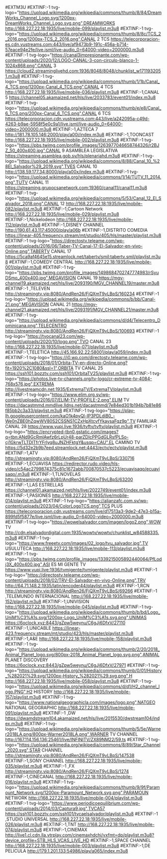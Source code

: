 #EXTM3U
#EXTINF:-1 tvg-logo="https://upload.wikimedia.org/wikipedia/commons/thumb/8/84/DreamWorks_Channel_Logo.svg/1200px-DreamWorks_Channel_Logo.svg.png",DREAMWORKS
http://168.227.22.18:1935/live/mobile-099/playlist.m3u8
#EXTINF:-1 tvg-logo="https://upload.wikimedia.org/wikipedia/commons/thumb/8/8c/TCS_2_2016.png/1200px-TCS_2_2016.png",CANAL 2 TCS
https://telecorporacion-es.cdn.vustreams.com:443/live/af9473b9-191c-456a-b714-57eace94e2fe/live.isml/live-audio_0=64000-video=2000000.m3u8
#EXTINF:-1 tvg-logo="https://canal3impresionante.com/wp-content/uploads/2020/12/LOGO-CANAL-3-con-circulo-blanco-1-1024x868.png",CANAL 3
https://cloud2.streaminglivehd.com:1936/8048/8048/chunklist_w1711932051.m3u8
#EXTINF:-1 tvg-logo="https://upload.wikimedia.org/wikipedia/commons/thumb/1/1b/Canal_4_TCS.png/1200px-Canal_4_TCS.png",CANAL 4 TCS
http://168.227.22.18:1935/live/mobile-036/playlist.m3u8
#EXTINF:-1,CANAL 5
https://channel05.akamaized.net/hls/live/2033783/event01/index.m3u8
#EXTINF:-1 tvg-logo="https://upload.wikimedia.org/wikipedia/commons/thumb/e/e8/Canal_6_TCS.png/200px-Canal_6_TCS.png",CANAL 6 TCS
https://telecorporacion.cdn.vustreams.com:443/live/a242095a-c49d-4263-b9ae-5958f5e0c9a1/live.isml/live-audio_0=64000-video=2000000.m3u8
#EXTINF:-1,AZTECA 7
http://181.78.105.146:2000/play/a00i/index.m3u8
#EXTINF:-1,TOONCAST
http://168.227.22.18:1935/live/mobile-002/playlist.m3u8
#EXTINF:-1 tvg-logo="https://pbs.twimg.com/profile_images/1263977046658744326/r2BJZ_50_400x400.jpg",CANAL 9 ASAMBLEA LEGISLATIVA
https://streaming.asamblea.gob.sv/hls/plenariahd.m3u8
#EXTINF:-1 tvg-logo="https://upload.wikimedia.org/wikipedia/commons/8/88/Canal_10_%28El_Salvador%29_2019.svg",TVES CANAL 10
http://138.59.177.34:8000/play/a00x/index.m3u8
#EXTINF:-1 tvg-logo="https://upload.wikimedia.org/wikipedia/commons/1/14/TUTV_11_2014.png",TUTV CANAL 11
https://streaming.grupocsanetwork.com:19360/canal11/canal11.m3u8
#EXTINF:-1 tvg-logo="https://upload.wikimedia.org/wikipedia/commons/5/53/Canal_12_El_Salvador_2018.png",CANAL 12
http://168.227.22.18:1935/live/mobile-082/playlist.m3u8
#EXTINF:-1,Cartoon Network
http://168.227.22.18:1935/live/mobile-029/playlist.m3u8
#EXTINF:-1,Nickelodeon
http://168.227.22.18:1935/live/mobile-112/playlist.m3u8
#EXTINF:-1,DISNEY CHANNEL
http://190.61.43.117:45000/play/a06b
#EXTINF:-1,DISTRITO COMEDIA
https://linear-405.frequency.stream/mt/studio/405/hls/master/playlist.m3u8
#EXTINF:-1 tvg-logo="https://directostv.teleame.com/wp-content/uploads/2016/06/Taber-TV-Canal-17-El-Salvador-en-vivo-Online.png",TABERTV CANAL 17
https://5ca9af4645e15.streamlock.net/tabertv/smil:tabertv.smil/playlist.m3u8
#EXTINF:-1,COMEDY CENTRAL
http://168.227.22.18:1935/live/mobile-001/playlist.m3u8
#EXTINF:-1 tvg-logo="https://pbs.twimg.com/profile_images/1498684702747774983/rSyuDSmo_400x400.jpg",MEGAVISION CANAL 19
https://mgv-channel19.akamaized.net/hls/live/2093190/MGV_CHANNEL19/master.m3u8
#EXTINF:-1 ,TELEVEN
http://streamingtv.vip:8080/AndRen26/FjQXmT9vLBpS/160234
#EXTINF:-1 tvg-logo="https://upload.wikimedia.org/wikipedia/commons/b/bb/Canal-21.png",MEGAVISION CANAL 21
https://mgv-channel21.akamaized.net/hls/live/2093191/MGV_CHANNEL21/master.m3u8
#EXTINF:-1  tvg-logo="https://upload.wikimedia.org/wikipedia/commons/d/d4/Telecentro_Dominicana.png",TELECENTRO
http://streamingtv.vip:8080/AndRen26/FjQXmT9vLBpS/100693
#EXTINF:-1 tvg-logo="https://tvocanal23.com/wp-content/uploads/2020/10/logo.png",TVO CANAL 23
http://168.227.22.18:1935/live/mobile-071/playlist.m3u8
#EXTINF:-1,TELETICA
http://45.166.92.22:58001/play/a059/index.m3u8
#EXTINF:-1 tvg-logo="https://i0.wp.com/directostv.teleame.com/wp-content/uploads/2018/01/Orbita-TV-en-directo-Online.png?fit=1920%2C1080&ssl=1",ORBITA TV CANAL 25
https://ssh101.bozztv.com/ssh101/OrbitaTV25/playlist.m3u8
#EXTINF:-1 tvg-logo="https://photos.live-tv-channels.org/tv-logo/cr-extreme-tv-4084-768x576.jpg",EXTREMA
http://livestreamcdn.net:1935/ExtremaTV/ExtremaTV/playlist.m3u8
#EXTINF:-1 tvg-logo="https://www.elim.org.sv/wp-content/uploads/2016/07/ELIM-TV-PROFILE-2.png",ELIM TV
https://dacastmmd.mmdlive.lldns.net/dacastmmd/7e84ed301b194b7b81e86f85bb2c3a33/playlist.m3u8
#EXTINF:-1 tvg-logo="https://play-lh.googleusercontent.com/kaO1k4pyQl-IP3PDLdiB0_-We0nZBE0hZqwWV80S2CSSNS1CZxHpXtcvfYkaysaFqz9p",TV FAMILIAR CANAL 28
https://www.yupi.live:1936/tvftv/tvftv/playlist.m3u8
#EXTINF:-1 tvg-logo="https://encrypted-tbn0.gstatic.com/images?q=tbn:ANd9GcRmlAwfz6rLpUr48-parZDIcPPGdGLRsfPLSo-cj1GkrwTLTDlTfrYFrlyq8uJNZHFktgY&usqp=CAU",EL CAMINO TV
https://5d32e2b9b7eed.streamlock.net:4443/ectv/ectv/playlist.m3u8
#EXTINF:-1,ATV
http://streamingtv.vip:8080/AndRen26/FjQXmT9vLBpS/330716
#EXTINF:-1,ECUAVISA
https://redirector.rudo.video/hls-video/c54ac2799874375c81c1672abb700870537c5223/ecuavisaqo/ecuavisaqo/.m3u8
#EXTINF:-1,TLNOVELAS
http://streamingtv.vip:8080/AndRen26/FjQXmT9vLBpS/63200
#EXTINF:-1,LAS ESTRELLAS
https://channel01.akamaized.net/hls/live/2022749/event01/index.m3u8
#EXTINF:-1,PASIONES
http://168.227.22.18:1935/live/mobile-014/playlist.m3u8
#EXTINF:-1 tvg-logo="https://alianzafc.com.sv/wp-content/uploads/2023/04/ColorLogoTCS.png",TCS PLUS
https://telecorporacion.cdn.vustreams.com/live/d17513a3-9de2-47e3-b15a-899fd5f5877e/live.isml/live-audio_0=64000-video=2000000.m3u8
#EXTINF:-1 tvg-logo="https://wowelsalvador.com/imagen/logo2.png",WOW TV
http://cdn.elsalvadordigital.com:1935/wowtv/wowtv/chunklist_w84588335.m3u8
#EXTINF:-1 tvg-logo="https://www.freeetv.com/images/02_logo/tvu_salvador.jpg",TV USULUTECA
http://168.227.22.18:1935/live/mobile-113/playlist.m3u8
#EXTINF:-1 tvg-logo="https://pbs.twimg.com/profile_images/1339215005892440064/PfLodj3X_400x400.jpg",ASI ES MI GENTE TV
https://www.yupi.live:1936/tvmigente/tvmigente/playlist.m3u8
#EXTINF:-1 tvg-logo="https://directostv.teleame.com/wp-content/uploads/2018/02/TRV-El-Salvador-en-vivo-Online.png",TRV
http://64.71.148.2:1935/latin/encoder44/playlist.m3u8
#EXTINF:-1,RCN
http://streamingtv.vip:8080/AndRen26/FjQXmT9vLBpS/69266
#EXTINF:-1 ,TELEMUNDO INTERNACIONAL
http://168.227.22.18:1935/live/mobile-152/playlist.m3u8
#EXTINF:-1,UNIVISION
http://168.227.22.18:1935/live/mobile-045/playlist.m3u8
#EXTINF:-1 tvg-logo="https://upload.wikimedia.org/wikipedia/commons/thumb/b/bd/Logo_UniM%C3%A1s.svg/1200px-Logo_UniM%C3%A1s.svg.png",UNIMAS
https://6oclock.xyz:8443/gZpw5weynu/C6gJj6DfxV/27110
#EXTINF:-1,UNICABLE
https://linear-423.frequency.stream/mt/studio/423/hls/master/playlist.m3u8
#EXTINF:-1,A&E
http://168.227.22.18:1935/live/mobile-158/playlist.m3u8
#EXTINF:-1 tvg-logo="https://upload.wikimedia.org/wikipedia/commons/thumb/2/20/2018_Animal_Planet_logo.svg/800px-2018_Animal_Planet_logo.svg.png",ANIMAL PLANET DISCOVERY
https://6oclock.xyz:8443/gZpw5weynu/C6gJj6DfxV/27971
#EXTINF:-1 tvg-logo="https://upload.wikimedia.org/wikipedia/commons/thumb/0/01/History_%282021%29.svg/1200px-History_%282021%29.svg.png",H
http://168.227.22.18:1935/live/mobile-058/playlist.m3u8
#EXTINF:-1 tvg-logo="https://upload.wikimedia.org/wikipedia/commons/d/d1/H2_channel_logo.PNG",H2 HISTORY
http://168.227.22.18:1935/live/mobile-157/playlist.m3u8
#EXTINF:-1 tvg-logo="https://www.nationalgeographicla.com/images/logo.png",NATGEO NATIONAL GEOGRAPHIC
http://168.227.22.18:1935/live/mobile-091/playlist.m3u8
#EXTINF:-1 ,DW
https://dwamdstream104.akamaized.net/hls/live/2015530/dwstream104/index.m3u8
#EXTINF:-1 tvg-logo="https://upload.wikimedia.org/wikipedia/commons/thumb/5/5e/Warner2018LA.png/800px-Warner2018LA.png",WARNER TV CHANNEL
http://167.114.156.136:25461/live/INFINITV/ZX89NM22/59.ts
#EXTINF:-1 tvg-logo="https://upload.wikimedia.org/wikipedia/commons/8/89/Star_Channel_2020.svg",STAR CHANNEL
http://streamingtv.vip:8080/AndRen26/FjQXmT9vLBpS/147538
#EXTINF:-1,SONY CHANNEL
http://168.227.22.18:1935/live/mobile-035/playlist.m3u8
#EXTINF:-1 ,FX
http://streamingtv.vip:8080/AndRen26/FjQXmT9vLBpS/1274
#EXTINF:-1,CINECANAL
http://168.227.22.18:1935/live/mobile-016/playlist.m3u8
#EXTINF:-1 tvg-logo="https://upload.wikimedia.org/wikipedia/commons/thumb/9/9f/Paramount_Network.svg/1200px-Paramount_Network.svg.png",PARAMOUN NETWORK
http://168.227.22.18:1935/live/mobile-004/playlist.m3u8
#EXTINF:-1 tvg-logo="https://www.periodicoequilibrium.com/wp-content/uploads/2014/03/Captura9.jpg",TVCA57
https://ssh101.bozztv.com/ssh101/tvcaelsalvador/playlist.m3u8
#EXTINF:-1 ,STUDIO UNIVERSAL
http://168.227.22.18:1935/live/mobile-026/playlist.m3u8
#EXTINF:-1,TNT
http://168.227.22.18:1935/live/mobile-074/playlist.m3u8
#EXTINF:-1,CINEMAX
http://live1.cl.cdn.lla.vtrplay.com/cinemaxhdchi/vxfmt=dp/playlist.m3u8?device_profile=STB_HLS_VCAS_LIVE_HD
#EXTINF:-1,SPACE CHANNEL
http://168.227.22.18:1935/live/mobile-003/playlist.m3u8
#EXTINF:-1,DE PELICULA
http://179.1.201.133:54986/play/a065/index.m3u8
